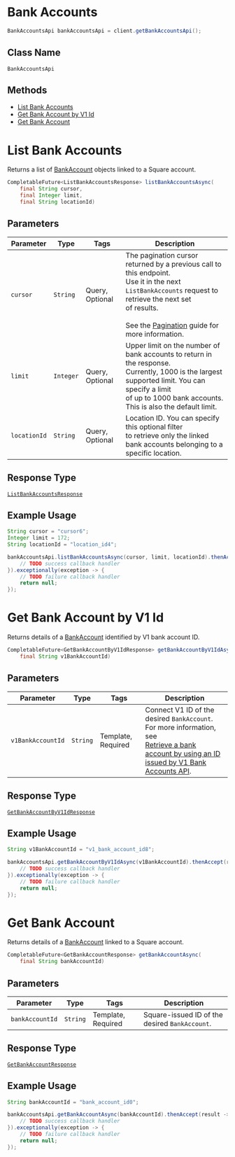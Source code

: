 # Bank Accounts

```java
BankAccountsApi bankAccountsApi = client.getBankAccountsApi();
```

## Class Name

`BankAccountsApi`

## Methods

* [List Bank Accounts](/doc/api/bank-accounts.md#list-bank-accounts)
* [Get Bank Account by V1 Id](/doc/api/bank-accounts.md#get-bank-account-by-v1-id)
* [Get Bank Account](/doc/api/bank-accounts.md#get-bank-account)


# List Bank Accounts

Returns a list of [BankAccount](/doc/models/bank-account.md) objects linked to a Square account.

```java
CompletableFuture<ListBankAccountsResponse> listBankAccountsAsync(
    final String cursor,
    final Integer limit,
    final String locationId)
```

## Parameters

| Parameter | Type | Tags | Description |
|  --- | --- | --- | --- |
| `cursor` | `String` | Query, Optional | The pagination cursor returned by a previous call to this endpoint.<br>Use it in the next `ListBankAccounts` request to retrieve the next set<br>of results.<br><br>See the [Pagination](https://developer.squareup.com/docs/working-with-apis/pagination) guide for more information. |
| `limit` | `Integer` | Query, Optional | Upper limit on the number of bank accounts to return in the response.<br>Currently, 1000 is the largest supported limit. You can specify a limit<br>of up to 1000 bank accounts. This is also the default limit. |
| `locationId` | `String` | Query, Optional | Location ID. You can specify this optional filter<br>to retrieve only the linked bank accounts belonging to a specific location. |

## Response Type

[`ListBankAccountsResponse`](/doc/models/list-bank-accounts-response.md)

## Example Usage

```java
String cursor = "cursor6";
Integer limit = 172;
String locationId = "location_id4";

bankAccountsApi.listBankAccountsAsync(cursor, limit, locationId).thenAccept(result -> {
    // TODO success callback handler
}).exceptionally(exception -> {
    // TODO failure callback handler
    return null;
});
```


# Get Bank Account by V1 Id

Returns details of a [BankAccount](/doc/models/bank-account.md) identified by V1 bank account ID.

```java
CompletableFuture<GetBankAccountByV1IdResponse> getBankAccountByV1IdAsync(
    final String v1BankAccountId)
```

## Parameters

| Parameter | Type | Tags | Description |
|  --- | --- | --- | --- |
| `v1BankAccountId` | `String` | Template, Required | Connect V1 ID of the desired `BankAccount`. For more information, see<br>[Retrieve a bank account by using an ID issued by V1 Bank Accounts API](https://developer.squareup.com/docs/bank-accounts-api#retrieve-a-bank-account-by-using-an-id-issued-by-v1-bank-accounts-api). |

## Response Type

[`GetBankAccountByV1IdResponse`](/doc/models/get-bank-account-by-v1-id-response.md)

## Example Usage

```java
String v1BankAccountId = "v1_bank_account_id8";

bankAccountsApi.getBankAccountByV1IdAsync(v1BankAccountId).thenAccept(result -> {
    // TODO success callback handler
}).exceptionally(exception -> {
    // TODO failure callback handler
    return null;
});
```


# Get Bank Account

Returns details of a [BankAccount](/doc/models/bank-account.md)
linked to a Square account.

```java
CompletableFuture<GetBankAccountResponse> getBankAccountAsync(
    final String bankAccountId)
```

## Parameters

| Parameter | Type | Tags | Description |
|  --- | --- | --- | --- |
| `bankAccountId` | `String` | Template, Required | Square-issued ID of the desired `BankAccount`. |

## Response Type

[`GetBankAccountResponse`](/doc/models/get-bank-account-response.md)

## Example Usage

```java
String bankAccountId = "bank_account_id0";

bankAccountsApi.getBankAccountAsync(bankAccountId).thenAccept(result -> {
    // TODO success callback handler
}).exceptionally(exception -> {
    // TODO failure callback handler
    return null;
});
```

